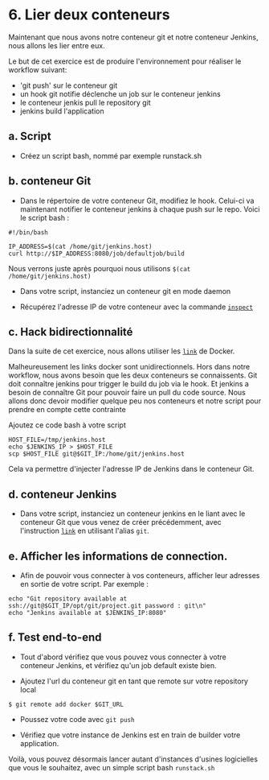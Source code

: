 # 6. Lier deux conteneurs

Maintenant que nous avons notre conteneur git et notre conteneur Jenkins, nous allons les lier entre eux.

Le but de cet exercice est de produire l'environnement pour réaliser le workflow suivant:
- 'git push' sur le conteneur git
- un hook git notifie déclenche un job sur le conteneur jenkins
- le conteneur jenkis pull le repository git 
- jenkins build l'application

## a. Script

* Créez un script bash, nommé par exemple runstack.sh


## b. conteneur Git

* Dans le répertoire de votre conteneur Git, modifiez le hook. Celui-ci va maintenant notifier le conteneur jenkins à chaque push sur le repo. Voici le script bash :

```
#!/bin/bash

IP_ADDRESS=$(cat /home/git/jenkins.host)
curl http://$IP_ADDRESS:8080/job/defaultjob/build
```

Nous verrons juste après pourquoi nous utilisons `$(cat /home/git/jenkins.host)`


* Dans votre script, instanciez un conteneur git en mode daemon

* Récupérez l'adresse IP de votre conteneur avec la commande [`inspect`](http://docs.docker.io/en/latest/reference/commandline/cli/#inspect)

## c. Hack bidirectionnalité

Dans la suite de cet exercice, nous allons utiliser les [`link`](http://docs.docker.io/en/latest/use/working_with_links_names/) de Docker.

Malheureusement les links docker sont unidirectionnels. Hors dans notre workflow, nous avons besoin que les deux conteneurs se connaissents. Git doit connaître jenkins pour trigger le build du job via le hook. Et jenkins a besoin de connaître Git pour pouvoir faire un pull du code source. Nous allons donc devoir modifier quelque peu nos conteneurs et notre script pour prendre en compte cette contrainte

Ajoutez ce code bash à votre script

```
HOST_FILE=/tmp/jenkins.host
echo $JENKINS_IP > $HOST_FILE
scp $HOST_FILE git@$GIT_IP:/home/git/jenkins.host
```

Cela va permettre d'injecter l'adresse IP de Jenkins dans le conteneur Git.

## d. conteneur Jenkins

* Dans votre script, instanciez un conteneur jenkins en le liant avec le conteneur Git que vous venez de créer précédemment, avec l'instruction [`link`](http://docs.docker.io/en/latest/use/working_with_links_names/) en utilisant l'alias `git`.

## e. Afficher les informations de connection.

* Afin de pouvoir vous connecter à vos conteneurs, afficher leur adresses en sortie de votre script. Par exemple :

```
echo "Git repository available at ssh://git@$GIT_IP/opt/git/project.git password : git\n"
echo "Jenkins available at $JENKINS_IP:8080"
```

## f. Test end-to-end

* Tout d'abord vérifiez que vous pouvez vous connecter à votre conteneur Jenkins, et vérifiez qu'un job default existe bien.

* Ajoutez l'url du conteneur git en tant que remote sur votre repository local

```
$ git remote add docker $GIT_URL
```

* Poussez votre code avec `git push`

* Vérifiez que votre instance de Jenkins est en train de builder votre application.

Voilà, vous pouvez désormais lancer autant d'instances d'usines logicielles que vous le souhaitez, avec un simple script bash `runstack.sh`













